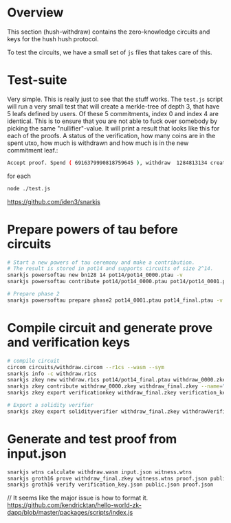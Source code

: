 # Overview
This section (hush-withdraw) contains the zero-knowledge circuits and keys for the hush hush protocol. 

To test the circuits, we have a small set of `js` files that takes care of this.

# Test-suite
Very simple. This is really just to see that the stuff works. The `test.js` script will run a very small test that will create a merkle-tree of depth 3, that have 5 leafs defined by users. Of these 5 commitments, index 0 and index 4 are identical. This is to ensure that you are not able to fuck over somebody by picking the same "nullifier"-value.
It will print a result that looks like this for each of the proofs. A status of the verification, how many coins are in the spent utxo, how much is withdrawn and how much is in the new commitment leaf.: 
```bash
Accept proof. Spend ( 6916379990818759645 ), withdraw  1284813134 create ( 6916379989533946511 ): 4521118041159501863462521679569866335743860363032419381818207185901659021412
```
for each 

```bash
node ./test.js
```

https://github.com/iden3/snarkjs


# Prepare powers of tau before circuits
```bash
# Start a new powers of tau ceremony and make a contribution. 
# The result is stored in pot14 and supports circuits of size 2^14.
snarkjs powersoftau new bn128 14 pot14/pot14_0000.ptau -v
snarkjs powersoftau contribute pot14/pot14_0000.ptau pot14/pot14_0001.ptau --name="First contribution" -v

# Prepare phase 2
snarkjs powersoftau prepare phase2 pot14_0001.ptau pot14_final.ptau -v
```


# Compile circuit and generate prove and verification keys 
```bash
# compile circuit
circom circuits/withdraw.circom --r1cs --wasm --sym
snarkjs info -c withdraw.r1cs
snarkjs zkey new withdraw.r1cs pot14/pot14_final.ptau withdraw_0000.zkey
snarkjs zkey contribute withdraw_0000.zkey withdraw_final.zkey --name="1st Contributor Name" -v 
snarkjs zkey export verificationkey withdraw_final.zkey verification_key.json

# Export a solidity verifier
snarkjs zkey export solidityverifier withdraw_final.zkey withdrawVerifier.sol
```



# Generate and test proof from input.json
```bash
snarkjs wtns calculate withdraw.wasm input.json witness.wtns
snarkjs groth16 prove withdraw_final.zkey witness.wtns proof.json public.json
snarkjs groth16 verify verification_key.json public.json proof.json
```



// It seems like the major issue is how to format it.
https://github.com/kendricktan/hello-world-zk-dapp/blob/master/packages/scripts/index.js